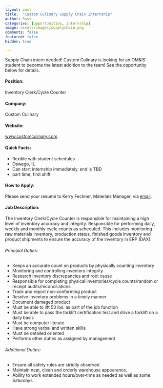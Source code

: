 ```yaml
---
layout: post
title:  "Custom Culinary Supply Chain Internship"
author: Russ
categories: [opportunities, internship]
image: assets/images/supplychain.png
comments: false
featured: false
hidden: true

---
```

Supply Chain intern needed! Custom Culinary is looking for an OM&IS student to become the latest addition to the team! See the opportunity below for details. 

#### Position:
Inventory Clerk/Cycle Counter
#### Company:
Custom Culinary
#### Website:
<a href="http://www.customculinary.com/">www.customculinary.com</a>.

#### Quick Facts:
- flexible with student schedules
- Oswego, IL
- Can start internship immediately, end is TBD
- part time, first shift

#### How to Apply:
Please send your resumé to Kerry Fechner, Materials Manager, via <a href="mailto: Mkfechner@customculinary.com">email</a>.


#### Job Description:

The Inventory Clerk/Cycle Counter is responsible for maintaining a high level of inventory accuracy and integrity. Responsible for performing daily, weekly and monthly cycle counts as scheduled. This includes monitoring raw materials inventory, production status, finished goods inventory and product shipments to ensure the accuracy of the inventory in ERP (DAX). 

###### Principal Duties:
- Keeps an accurate count on products by physically counting inventory
- Monitoring and controlling inventory integrity
- Research inventory discrepancies and root cause
- Responsible for completing physical inventories/cycle counts/random or receipt audits/reconciliations
- Track and report non-conforming product
- Resolve inventory problems in a timely manner
- Document damaged product
- Must be able to lift 50 lbs. as part of the job function
- Must be able to pass the forklift certification test and drive a forklift on a daily basis
- Must be computer literate
- Have strong verbal and written skills
- Must be detailed oriented
- Performs other duties as assigned by management

###### Additional Duties: 
- Ensure all safety rules are strictly observed. 
- Maintain neat, clean and orderly warehouse appearance. 
- Ability to work extended hours/over-time as needed as well as some Saturdays 

